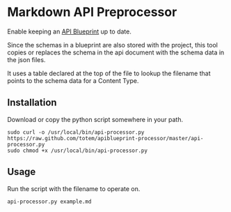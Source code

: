 # Markdown API Preprocessor

Enable keeping an [API Blueprint](http://apiblueprint.org) up to date.

Since the schemas in a blueprint are also stored with the project, this tool copies or replaces the schema in the api document with the schema data in the json files.

It uses a table declared at the top of the file to lookup the filename that points to the schema data for a Content Type.

## Installation

Download or copy the python script somewhere in your path.

    sudo curl -o /usr/local/bin/api-processor.py https://raw.github.com/totem/apiblueprint-processor/master/api-processor.py
    sudo chmod +x /usr/local/bin/api-processor.py

## Usage

Run the script with the filename to operate on.

    api-processor.py example.md

